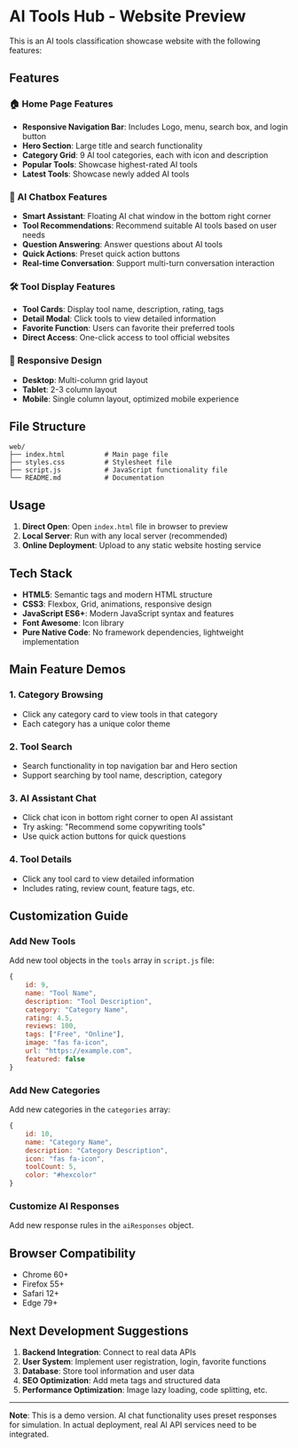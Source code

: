 # AI Tools Hub - Website Preview

This is an AI tools classification showcase website with the following features:

## Features

### 🏠 Home Page Features
- **Responsive Navigation Bar**: Includes Logo, menu, search box, and login button
- **Hero Section**: Large title and search functionality
- **Category Grid**: 9 AI tool categories, each with icon and description
- **Popular Tools**: Showcase highest-rated AI tools
- **Latest Tools**: Showcase newly added AI tools

### 🤖 AI Chatbox Features
- **Smart Assistant**: Floating AI chat window in the bottom right corner
- **Tool Recommendations**: Recommend suitable AI tools based on user needs
- **Question Answering**: Answer questions about AI tools
- **Quick Actions**: Preset quick action buttons
- **Real-time Conversation**: Support multi-turn conversation interaction

### 🛠️ Tool Display Features
- **Tool Cards**: Display tool name, description, rating, tags
- **Detail Modal**: Click tools to view detailed information
- **Favorite Function**: Users can favorite their preferred tools
- **Direct Access**: One-click access to tool official websites

### 📱 Responsive Design
- **Desktop**: Multi-column grid layout
- **Tablet**: 2-3 column layout
- **Mobile**: Single column layout, optimized mobile experience

## File Structure

```
web/
├── index.html          # Main page file
├── styles.css          # Stylesheet file
├── script.js           # JavaScript functionality file
└── README.md           # Documentation
```

## Usage

1. **Direct Open**: Open `index.html` file in browser to preview
2. **Local Server**: Run with any local server (recommended)
3. **Online Deployment**: Upload to any static website hosting service

## Tech Stack

- **HTML5**: Semantic tags and modern HTML structure
- **CSS3**: Flexbox, Grid, animations, responsive design
- **JavaScript ES6+**: Modern JavaScript syntax and features
- **Font Awesome**: Icon library
- **Pure Native Code**: No framework dependencies, lightweight implementation

## Main Feature Demos

### 1. Category Browsing
- Click any category card to view tools in that category
- Each category has a unique color theme

### 2. Tool Search
- Search functionality in top navigation bar and Hero section
- Support searching by tool name, description, category

### 3. AI Assistant Chat
- Click chat icon in bottom right corner to open AI assistant
- Try asking: "Recommend some copywriting tools"
- Use quick action buttons for quick questions

### 4. Tool Details
- Click any tool card to view detailed information
- Includes rating, review count, feature tags, etc.

## Customization Guide

### Add New Tools
Add new tool objects in the `tools` array in `script.js` file:

```javascript
{
    id: 9,
    name: "Tool Name",
    description: "Tool Description",
    category: "Category Name",
    rating: 4.5,
    reviews: 100,
    tags: ["Free", "Online"],
    image: "fas fa-icon",
    url: "https://example.com",
    featured: false
}
```

### Add New Categories
Add new categories in the `categories` array:

```javascript
{
    id: 10,
    name: "Category Name",
    description: "Category Description",
    icon: "fas fa-icon",
    toolCount: 5,
    color: "#hexcolor"
}
```

### Customize AI Responses
Add new response rules in the `aiResponses` object.

## Browser Compatibility

- Chrome 60+
- Firefox 55+
- Safari 12+
- Edge 79+

## Next Development Suggestions

1. **Backend Integration**: Connect to real data APIs
2. **User System**: Implement user registration, login, favorite functions
3. **Database**: Store tool information and user data
4. **SEO Optimization**: Add meta tags and structured data
5. **Performance Optimization**: Image lazy loading, code splitting, etc.

---

**Note**: This is a demo version. AI chat functionality uses preset responses for simulation. In actual deployment, real AI API services need to be integrated.